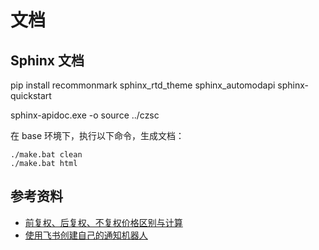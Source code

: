 # 文档

## Sphinx 文档

pip install recommonmark sphinx_rtd_theme sphinx_automodapi
sphinx-quickstart

sphinx-apidoc.exe -o source ../czsc


在 base 环境下，执行以下命令，生成文档：

```shell
./make.bat clean
./make.bat html
```

## 参考资料

* [前复权、后复权、不复权价格区别与计算](https://liguoqinjim.cn/post/quant/fq_price/)
* [使用飞书创建自己的通知机器人](https://liguoqinjim.cn/post/tool/%E4%BD%BF%E7%94%A8%E9%A3%9E%E4%B9%A6%E5%88%9B%E5%BB%BA%E8%87%AA%E5%B7%B1%E7%9A%84%E9%80%9A%E7%9F%A5%E6%9C%BA%E5%99%A8%E4%BA%BA/)



